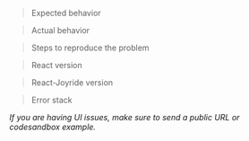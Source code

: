 >Expected behavior



>Actual behavior



>Steps to reproduce the problem



>React version



>React-Joyride version



>Error stack


*If you are having UI issues, make sure to send a public URL or codesandbox example.*
